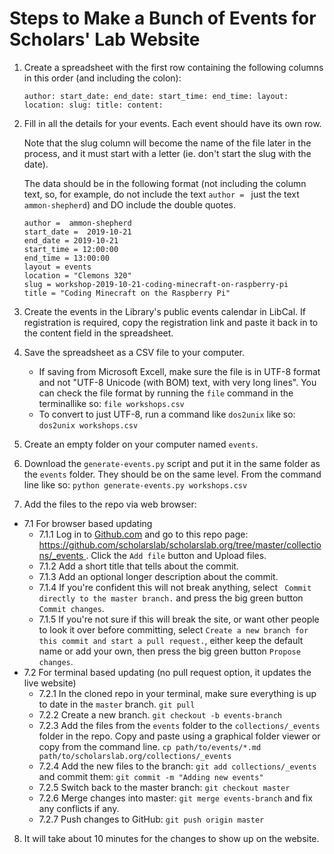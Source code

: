 # Steps to Make a Bunch of Events for Scholars' Lab Website

1. Create a spreadsheet with the first row containing the following columns in
   this order (and including the colon):

   ``` author: start_date: end_date: start_time: end_time: layout: location: slug: title: content: ```


2. Fill in all the details for your events. Each event should have its own row.

   Note that the slug column will become the name of the file later in the process, and it must start with a letter (ie. don't start the slug with the date).

   The data should be in the following format (not including the column text, so, for example, do not include the text `author = ` just the text `ammon-shepherd`) and DO include the double quotes.

    ```
    author =  ammon-shepherd
    start_date =  2019-10-21
    end_date = 2019-10-21
    start_time = 12:00:00
    end_time = 13:00:00
    layout = events
    location = "Clemons 320"
    slug = workshop-2019-10-21-coding-minecraft-on-raspberry-pi
    title = "Coding Minecraft on the Raspberry Pi"
    ```
3. Create the events in the Library's public events calendar in LibCal. If
   registration is required, copy the registration link and paste it back in to
   the content field in the spreadsheet.
4. Save the spreadsheet as a CSV file to your computer.
    - If saving from Microsoft Excell, make sure the file is in UTF-8 format
      and not "UTF-8 Unicode (with BOM) text, with very long lines". You can
      check the file format by running the `file` command in the terminallike
      so: `file workshops.csv`
    - To convert to just UTF-8, run a command like `dos2unix` like so:
      `dos2unix workshops.csv`
5. Create an empty folder on your computer named `events`.
6. Download the `generate-events.py` script and put it in the same folder as the `events` folder. They should be on the same level. From the command line like so: `python generate-events.py workshops.csv`
7. Add the files to the repo via web browser:
- 7.1 For browser based updating
   - 7.1.1 Log in to [Github.com](https://github.com) and go to this repo page: [https://github.com/scholarslab/scholarslab.org/tree/master/collections/_events ](https://github.com/scholarslab/scholarslab.org/tree/master/collections/_events). Click the `Add file` button and Upload files.
   -  7.1.2 Add a short title that tells about the commit.
   -  7.1.3 Add an optional longer description about the commit.
   -  7.1.4 If you're confident this will not break anything, select ` Commit directly to the master branch.` and press the big green button `Commit changes`.
   -  7.1.5 If you're not sure if this will break the site, or want other people to look it over before committing, select `Create a new branch for this commit
   and start a pull request.`, either keep the default name or add your own,
   then press the big green button `Propose changes`.
- 7.2 For terminal based updating (no pull request option, it updates the live website)
   - 7.2.1 In the cloned repo in your terminal, make sure everything is up to date in the `master` branch. `git pull`
   - 7.2.2 Create a new branch. `git checkout -b events-branch`
   - 7.2.3 Add the files from the `events` folder to the `collections/_events` folder in the repo. Copy and paste using a graphical folder viewer or copy from the command line. `cp path/to/events/*.md path/to/scholarslab.org/collections/_events`
   - 7.2.4 Add the new files to the branch: `git add collections/_events` and commit them: `git commit -m "Adding new events"`
   - 7.2.5 Switch back to the master branch: `git checkout master`
   - 7.2.6 Merge changes into master: `git merge events-branch` and fix any conflicts if any.
   - 7.2.7 Push changes to GitHub: `git push origin master`
8. It will take about 10 minutes for the changes to show up on the website.
